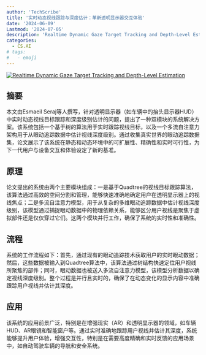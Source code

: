 ```yaml
---
author: 'TechScribe'
title: '实时动态视线跟踪与深度估计：革新透明显示器交互体验'
date: '2024-06-09'
Lastmod: '2024-07-05'
description: 'Realtime Dynamic Gaze Target Tracking and Depth-Level Estimation'
categories:
  - CS.AI
# tags:
#   - emoji
---
```


[![Realtime Dynamic Gaze Target Tracking and Depth-Level Estimation](https://arxiv-research-1301205113.cos.ap-guangzhou.myqcloud.com/images/2406.18595v1.pdf_0.jpg)](https://arxiv.org/abs/2406.18595v1)

## 摘要

本文由Esmaeil Seraj等人撰写，针对透明显示器（如车辆中的抬头显示器HUD）中实时动态视线目标跟踪和深度级别估计的问题，提出了一种双模块的系统解决方案。该系统包括一个基于树的算法用于实时跟踪视线目标，以及一个多流自注意力架构用于从眼动追踪数据中估计视线深度级别。通过收集真实世界的眼动追踪数据集，论文展示了该系统在静态和动态环境中的可扩展性、精确性和实时可行性，为下一代用户与设备交互和体验设定了新的基准。<!--more-->

## 原理

论文提出的系统由两个主要模块组成：一是基于Quadtree的视线目标跟踪算法，该算法通过高效的空间分割和管理，能够快速准确地确定用户在透明显示器上的视线焦点；二是多流自注意力模型，用于从复杂的多维眼动追踪数据中估计视线深度级别，该模型通过捕捉眼动数据中的物理依赖关系，能够区分用户视线是聚焦于虚拟部件还是仅仅穿过它们。这两个模块并行工作，确保了系统的实时性和准确性。

## 流程

系统的工作流程如下：首先，通过现有的眼动追踪技术获取用户的实时眼动数据；然后，这些数据被输入到Quadtree算法中，该算法通过树结构快速定位用户视线所聚焦的部件；同时，眼动数据也被送入多流自注意力模型，该模型分析数据以确定视线深度级别。整个过程是并行且实时的，确保了在动态变化的显示内容中准确跟踪用户视线并估计其深度。

## 应用

该系统的应用前景广泛，特别是在增强现实（AR）和透明显示器的领域，如车辆HUD、AR眼镜和智能窗户等。通过实时准确地跟踪用户视线并估计其深度，系统能够提升用户体验，增强交互性，特别是在需要高度精确和实时反馈的应用场景中，如自动驾驶车辆的导航和安全系统。